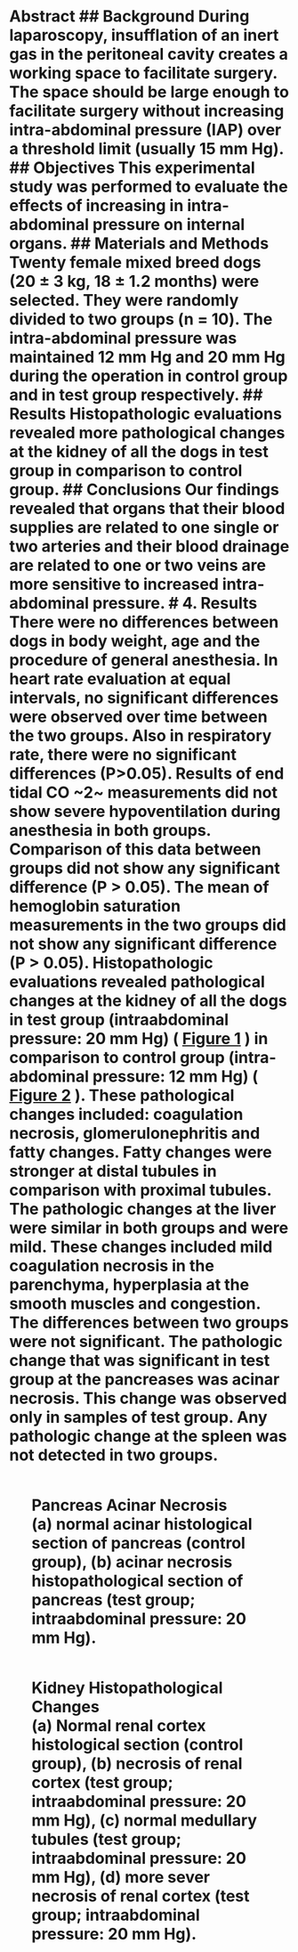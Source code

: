 # Abstract ## Background During laparoscopy, insufflation of an inert gas in the peritoneal cavity creates a working space to facilitate surgery. The space should be large enough to facilitate surgery without increasing intra-abdominal pressure (IAP) over a threshold limit (usually 15 mm Hg). ## Objectives This experimental study was performed to evaluate the effects of increasing in intra-abdominal pressure on internal organs. ## Materials and Methods Twenty female mixed breed dogs (20 ± 3 kg, 18 ± 1.2 months) were selected. They were randomly divided to two groups (n = 10). The intra-abdominal pressure was maintained 12 mm Hg and 20 mm Hg during the operation in control group and in test group respectively. ## Results Histopathologic evaluations revealed more pathological changes at the kidney of all the dogs in test group in comparison to control group. ## Conclusions Our findings revealed that organs that their blood supplies are related to one single or two arteries and their blood drainage are related to one or two veins are more sensitive to increased intra-abdominal pressure. # 4. Results There were no differences between dogs in body weight, age and the procedure of general anesthesia. In heart rate evaluation at equal intervals, no significant differences were observed over time between the two groups. Also in respiratory rate, there were no significant differences (P>0.05). Results of end tidal CO ~2~ measurements did not show severe hypoventilation during anesthesia in both groups. Comparison of this data between groups did not show any significant difference (P > 0.05). The mean of hemoglobin saturation measurements in the two groups did not show any significant difference (P > 0.05). Histopathologic evaluations revealed pathological changes at the kidney of all the dogs in test group (intraabdominal pressure: 20 mm Hg) ( [Figure 1](#) ) in comparison to control group (intra-abdominal pressure: 12 mm Hg) ( [Figure 2](#) ). These pathological changes included: coagulation necrosis, glomerulonephritis and fatty changes. Fatty changes were stronger at distal tubules in comparison with proximal tubules. The pathologic changes at the liver were similar in both groups and were mild. These changes included mild coagulation necrosis in the parenchyma, hyperplasia at the smooth muscles and congestion. The differences between two groups were not significant. The pathologic change that was significant in test group at the pancreases was acinar necrosis. This change was observed only in samples of test group. Any pathologic change at the spleen was not detected in two groups. <figure> <p><img src="" /></p> <figcaption>Pancreas Acinar Necrosis<br /> (a) normal acinar histological section of pancreas (control group), (b) acinar necrosis histopathological section of pancreas (test group; intraabdominal pressure: 20 mm Hg).</figcaption> </figure> <figure> <p><img src="" /></p> <figcaption>Kidney Histopathological Changes<br /> (a) Normal renal cortex histological section (control group), (b) necrosis of renal cortex (test group; intraabdominal pressure: 20 mm Hg), (c) normal medullary tubules (test group; intraabdominal pressure: 20 mm Hg), (d) more sever necrosis of renal cortex (test group; intraabdominal pressure: 20 mm Hg).</figcaption> </figure>